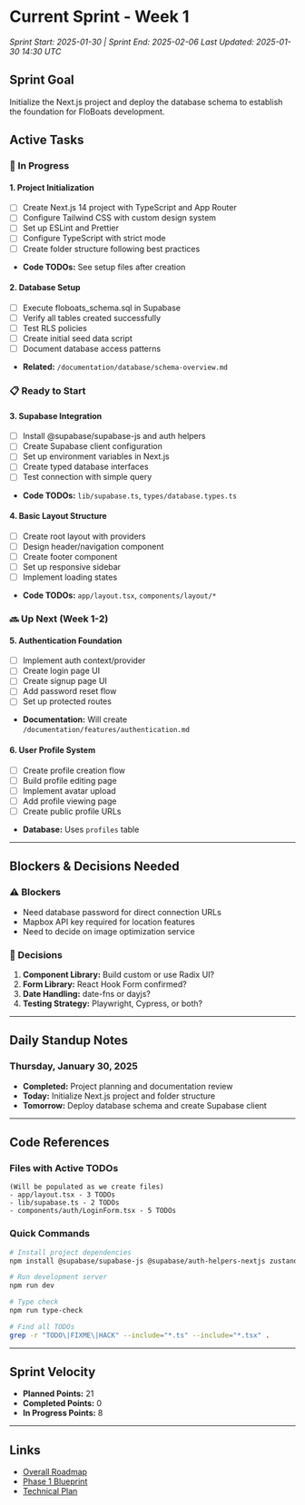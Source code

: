 # Current Sprint - Week 1
*Sprint Start: 2025-01-30 | Sprint End: 2025-02-06*
*Last Updated: 2025-01-30 14:30 UTC*

## Sprint Goal
Initialize the Next.js project and deploy the database schema to establish the foundation for FloBoats development.

## Active Tasks

### 🔄 In Progress

#### 1. Project Initialization
- [ ] Create Next.js 14 project with TypeScript and App Router
- [ ] Configure Tailwind CSS with custom design system
- [ ] Set up ESLint and Prettier
- [ ] Configure TypeScript with strict mode
- [ ] Create folder structure following best practices
- **Code TODOs:** See setup files after creation

#### 2. Database Setup
- [ ] Execute floboats_schema.sql in Supabase
- [ ] Verify all tables created successfully
- [ ] Test RLS policies
- [ ] Create initial seed data script
- [ ] Document database access patterns
- **Related:** `/documentation/database/schema-overview.md`

### 📋 Ready to Start

#### 3. Supabase Integration
- [ ] Install @supabase/supabase-js and auth helpers
- [ ] Create Supabase client configuration
- [ ] Set up environment variables in Next.js
- [ ] Create typed database interfaces
- [ ] Test connection with simple query
- **Code TODOs:** `lib/supabase.ts`, `types/database.types.ts`

#### 4. Basic Layout Structure
- [ ] Create root layout with providers
- [ ] Design header/navigation component
- [ ] Create footer component
- [ ] Set up responsive sidebar
- [ ] Implement loading states
- **Code TODOs:** `app/layout.tsx`, `components/layout/*`

### 🔜 Up Next (Week 1-2)

#### 5. Authentication Foundation
- [ ] Implement auth context/provider
- [ ] Create login page UI
- [ ] Create signup page UI
- [ ] Add password reset flow
- [ ] Set up protected routes
- **Documentation:** Will create `/documentation/features/authentication.md`

#### 6. User Profile System
- [ ] Create profile creation flow
- [ ] Build profile editing page
- [ ] Implement avatar upload
- [ ] Add profile viewing page
- [ ] Create public profile URLs
- **Database:** Uses `profiles` table

---

## Blockers & Decisions Needed

### ⚠️ Blockers
- Need database password for direct connection URLs
- Mapbox API key required for location features
- Need to decide on image optimization service

### 🤔 Decisions
1. **Component Library:** Build custom or use Radix UI?
2. **Form Library:** React Hook Form confirmed?
3. **Date Handling:** date-fns or dayjs?
4. **Testing Strategy:** Playwright, Cypress, or both?

---

## Daily Standup Notes

### Thursday, January 30, 2025
- **Completed:** Project planning and documentation review
- **Today:** Initialize Next.js project and folder structure
- **Tomorrow:** Deploy database schema and create Supabase client

---

## Code References

### Files with Active TODOs
```
(Will be populated as we create files)
- app/layout.tsx - 3 TODOs
- lib/supabase.ts - 2 TODOs
- components/auth/LoginForm.tsx - 5 TODOs
```

### Quick Commands
```bash
# Install project dependencies
npm install @supabase/supabase-js @supabase/auth-helpers-nextjs zustand @tanstack/react-query react-hook-form zod @hookform/resolvers

# Run development server
npm run dev

# Type check
npm run type-check

# Find all TODOs
grep -r "TODO\|FIXME\|HACK" --include="*.ts" --include="*.tsx" .
```

---

## Sprint Velocity
- **Planned Points:** 21
- **Completed Points:** 0
- **In Progress Points:** 8

---

## Links
- [Overall Roadmap](./ROADMAP.md)
- [Phase 1 Blueprint](./floboats_project_blueprint.md#phase-1-foundation--mvp-weeks-1-4)
- [Technical Plan](./claude_code_development_plan.md)